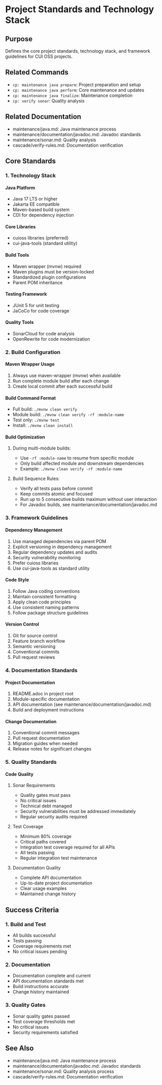 # Project Standards and Technology Stack

## Purpose
Defines the core project standards, technology stack, and framework guidelines for CUI OSS projects.

## Related Commands
- `cp: maintenance java prepare`: Project preparation and setup
- `cp: maintenance java perform`: Core maintenance and updates
- `cp: maintenance java finalize`: Maintenance completion
- `cp: verify sonar`: Quality analysis

## Related Documentation
- maintenance/java.md: Java maintenance process
- maintenance/documentation/javadoc.md: Javadoc standards
- maintenance/sonar.md: Quality analysis
- cascade/verify-rules.md: Documentation verification

## Core Standards

### 1. Technology Stack

#### Java Platform
- Java 17 LTS or higher
- Jakarta EE compatible
- Maven-based build system
- CDI for dependency injection

#### Core Libraries
- cuioss libraries (preferred)
- cui-java-tools (standard utility)

#### Build Tools
- Maven wrapper (mvnw) required
- Maven plugins must be version-locked
- Standardized plugin configurations
- Parent POM inheritance

#### Testing Framework
- JUnit 5 for unit testing
- JaCoCo for code coverage

#### Quality Tools
- SonarCloud for code analysis
- OpenRewrite for code modernization

### 2. Build Configuration

#### Maven Wrapper Usage
1. Always use maven-wrapper (mvnw) when available
2. Run complete module build after each change
3. Create local commit after each successful build

#### Build Command Format
- Full build: `./mvnw clean verify`
- Module build: `./mvnw clean verify -rf :module-name`
- Test only: `./mvnw test`
- Install: `./mvnw clean install`

#### Build Optimization
1. During multi-module builds:
   - Use `-rf :module-name` to resume from specific module
   - Only build affected module and downstream dependencies
   - Example: `./mvnw clean verify -rf :module-name`

2. Build Sequence Rules:
   - Verify all tests pass before commit
   - Keep commits atomic and focused
   - Run up to 5 consecutive builds maximum without user interaction
   - For Javadoc builds, see maintenance/documentation/javadoc.md

### 3. Framework Guidelines

#### Dependency Management
1. Use managed dependencies via parent POM
2. Explicit versioning in dependency management
3. Regular dependency updates and audits
4. Security vulnerability monitoring
5. Prefer cuioss libraries
6. Use cui-java-tools as standard utility

#### Code Style
1. Follow Java coding conventions
2. Maintain consistent formatting
3. Apply clean code principles
4. Use consistent naming patterns
5. Follow package structure guidelines

#### Version Control
1. Git for source control
2. Feature branch workflow
3. Semantic versioning
4. Conventional commits
5. Pull request reviews

### 4. Documentation Standards

#### Project Documentation
1. README.adoc in project root
2. Module-specific documentation
3. API documentation (see maintenance/documentation/javadoc.md)
4. Build and deployment instructions

#### Change Documentation
1. Conventional commit messages
2. Pull request documentation
3. Migration guides when needed
4. Release notes for significant changes

### 5. Quality Standards

#### Code Quality
1. Sonar Requirements
   - Quality gates must pass
   - No critical issues
   - Technical debt managed
   - Security vulnerabilities must be addressed immediately
   - Regular security audits required

2. Test Coverage
   - Minimum 80% coverage
   - Critical paths covered
   - Integration test coverage required for all APIs
   - All tests passing
   - Regular integration test maintenance

3. Documentation Quality
   - Complete API documentation
   - Up-to-date project documentation
   - Clear usage examples
   - Maintained change history

## Success Criteria

### 1. Build and Test
- All builds successful
- Tests passing
- Coverage requirements met
- No critical issues pending

### 2. Documentation
- Documentation complete and current
- API documentation standards met
- Build instructions accurate
- Change history maintained

### 3. Quality Gates
- Sonar quality gates passed
- Test coverage thresholds met
- No critical issues
- Security requirements satisfied

## See Also
- maintenance/java.md: Java maintenance process
- maintenance/documentation/javadoc.md: Javadoc standards
- maintenance/sonar.md: Quality analysis process
- cascade/verify-rules.md: Documentation verification
